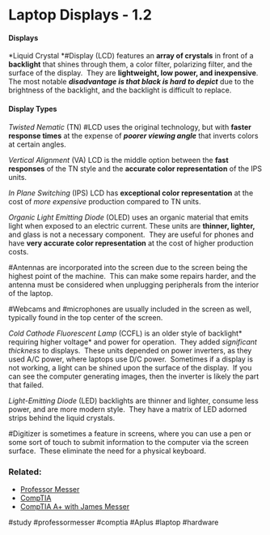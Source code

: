 # Laptop Displays - 1.2 

#### Displays

*Liquid Crystal *#Display (LCD) features an **array of crystals** in front of a **backlight** that shines through them, a color filter, polarizing filter, and the surface of the display.  They are **lightweight, low power, and inexpensive**.  The most notable ***disadvantage is that black is hard to depict*** due to the brightness of the backlight, and the backlight is difficult to replace. 

#### Display Types

*Twisted Nematic* (TN) #LCD uses the original technology, but with **faster response times** at the expense of ***poorer viewing angle*** that inverts colors at certain angles.

*Vertical Alignment* (VA) LCD is the middle option between the **fast responses** of the TN style and the **accurate color representation** of the IPS units.

*In Plane Switching* (IPS) LCD has **exceptional color representation** at the cost of *more expensive* production compared to TN units. 

*Organic Light Emitting Diode* (OLED) uses an organic material that emits light when exposed to an electric current. These units are **thinner, lighter,** and glass is not a necessary component.  They are useful for phones and have **very accurate color representation** at the cost of higher production costs.

#Antennas are incorporated into the screen due to the screen being the highest point of the machine.  This can make some repairs harder, and the antenna must be considered when unplugging peripherals from the interior of the laptop. 

#Webcams and #microphones are usually included in the screen as well, typically found in the top center of the screen.

*Cold Cathode Fluorescent Lamp* (CCFL) is an older style of backlight* requiring higher voltage* and power for operation.  They added *significant thickness* to displays.  These units depended on power inverters, as they used A/C power, where laptops use D/C power.  Sometimes if a display is not working, a light can be shined upon the surface of the display.  If you can see the computer generating images, then the inverter is likely the part that failed.

*Light-Emitting Diode* (LED) backlights are thinner and lighter, consume less power, and are more modern style.  They have a matrix of LED adorned strips behind the liquid crystals.

#Digitizer is sometimes a feature in screens, where you can use a pen or some sort of touch to submit information to the computer via the screen surface.  These eliminate the need for a physical keyboard.



### Related:
- [Professor Messer](https://www.professormesser.com/free-a-plus-training/220-1101/220-1101-video/220-1101-laptop-displays/ "Professor Messer A+ Guide")
- [CompTIA](https://www.comptia.org/ "CompTIA Homepage") 
- [CompTIA A+ with James Messer](CompTIA%20A+%20with%20James%20Messer.md)

#study #professormesser #comptia #Aplus #laptop #hardware 